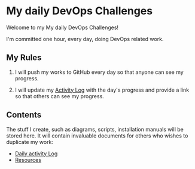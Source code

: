 # My daily DevOps Challenges

Welcome to my My daily DevOps Challenges!

I'm committed one hour, every day, doing DevOps related work.

## My Rules

1. I will push my works to GitHub every day so that anyone can see my progress.

2. I will update my [Activity Log](log.md) with the day's progress and provide a link so that others can see my progress.

## Contents

The stuff I create, such as diagrams, scripts, installation manuals will be stored here. It will contain invaluable documents for others who wishes to duplicate my work:

- [Daily activity Log](log.md)
- [Resources](resources.md)
